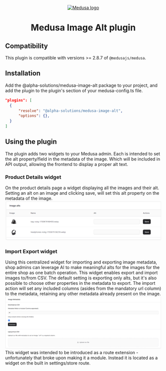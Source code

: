 <p align="center">
  <a href="https://www.medusajs.com">
  <picture>
    <source media="(prefers-color-scheme: dark)" srcset="https://user-images.githubusercontent.com/59018053/229103275-b5e482bb-4601-46e6-8142-244f531cebdb.svg">
    <source media="(prefers-color-scheme: light)" srcset="https://user-images.githubusercontent.com/59018053/229103726-e5b529a3-9b3f-4970-8a1f-c6af37f087bf.svg">
    <img alt="Medusa logo" src="https://user-images.githubusercontent.com/59018053/229103726-e5b529a3-9b3f-4970-8a1f-c6af37f087bf.svg">
    </picture>
  </a>
</p>
<h1 align="center">
  Medusa Image Alt plugin
</h1>

## Compatibility

This plugin is compatible with versions >= 2.8.7 of `@medusajs/medusa`. 

## Installation

Add the @alpha-solutions/medusa-image-alt package to your project, and add the plugin to the plugin's section of your medusa-config.ts file.

```json
"plugins": [
  {
      "resolve": "@alpha-solutions/medusa-image-alt",
      "options": {},
  }
]
```

## Using the plugin

The plugin adds two widgets to your Medusa admin. Each is intended to set the alt property/field in the metadata of the image. Which will be included in API output, allowing the frontend to display a proper alt text.

### Product Details widget
On the product details page a widget displaying all the images and their alt. Setting an alt on an image and clicking save, will set this alt property on the metadata of the image.
![product details widget](https://github.com/alphasolutionsrepo/medusa-image-alt/blob/main/doc/product-details-widget.png?raw=true)

### Import Export widget
Using this centralized widget for importing and exporting image metadata, shop admins can leverage AI to make meaningful alts for the images for the entire shop as one batch operation.
This widget enables export and import images to/from CSV. The default setting is exporting only alts, but it's also possible to choose other properties in the metadata to export.
The import action will set any included columns (asides from the mandatory url column) to the metadata, retaining any other metadata already present on the image.
![import export widget](https://github.com/alphasolutionsrepo/medusa-image-alt/blob/main/doc/import-export-widget.png?raw=true)
This widget was intended to be introduced as a route extension - unfortunately that broke upon making it a module. Instead it is located as a widget on the built in settings/store route.
